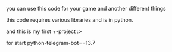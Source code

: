 you can use this code for your game and another different things

this code requires various libraries and is in python.

and this is my first +-project :>



for start python-telegram-bot==13.7
